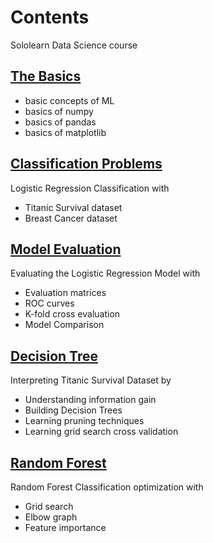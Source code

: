 # Contents
Sololearn Data Science course

[The Basics](Basic.ipynb)
---

- basic concepts of ML
- basics of numpy
- basics of pandas
- basics of matplotlib

[Classification Problems](Classification.ipynb)
---

Logistic Regression Classification with
- Titanic Survival dataset
- Breast Cancer dataset

[Model Evaluation](ModelEvaluation.ipynb)
---

Evaluating the Logistic Regression Model with
- Evaluation matrices
- ROC curves
- K-fold cross evaluation
- Model Comparison

[Decision Tree](DecisionTree.ipynb)
---

Interpreting Titanic Survival Dataset by
- Understanding information gain
- Building Decision Trees
- Learning pruning techniques
- Learning grid search cross validation

[Random Forest](RandomForest.ipynb)
---

Random Forest Classification optimization with
- Grid search
- Elbow graph
- Feature importance